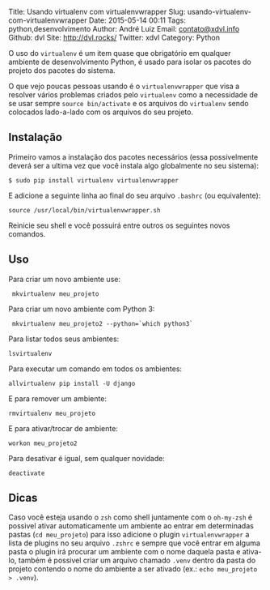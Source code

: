Title: Usando virtualenv com virtualenvwrapper
Slug: usando-virtualenv-com-virtualenvwrapper
Date: 2015-05-14 00:11
Tags: python,desenvolvimento
Author: André Luiz
Email:  contato@xdvl.info
Github: dvl
Site: http://dvl.rocks/
Twitter: xdvl
Category: Python

O uso do `virtualenv` é um item quase que obrigatório em qualquer ambiente de desenvolvimento Python, é usado para isolar os pacotes do projeto dos pacotes do sistema.

O que vejo poucas pessoas usando é o `virtualenvwrapper` que visa a resolver vários problemas criados pelo `virtualenv` como a necessidade de se usar sempre `source bin/activate` e os arquivos do `virtualenv` sendo colocados lado-a-lado com os arquivos do seu projeto.

## Instalação

Primeiro vamos a instalação dos pacotes necessários (essa possivelmente deverá ser a ultima vez que você instala algo globalmente no seu sistema):

    $ sudo pip install virtualenv virtualenvwrapper
    
E adicione a seguinte linha ao final do seu arquivo `.bashrc` (ou equivalente):

    source /usr/local/bin/virtualenvwrapper.sh
    
Reinicie seu shell e você possuirá entre outros os seguintes novos comandos.

## Uso
    
Para criar um novo ambiente use:

     mkvirtualenv meu_projeto
     
 Para criar um novo ambiente com Python 3:
 
     mkvirtualenv meu_projeto2 --python=`which python3`
     
Para listar todos seus ambientes:

    lsvirtualenv
    
Para executar um comando em todos os ambientes:

    allvirtualenv pip install -U django
    
E para remover um ambiente:

    rmvirtualenv meu_projeto
    
E para ativar/trocar de ambiente:

    workon meu_projeto2
    
    
Para desativar é igual, sem qualquer novidade:

    deactivate
    
## Dicas

Caso você esteja usando o `zsh` como shell juntamente com o `oh-my-zsh` é possivel ativar automaticamente um ambiente ao entrar em determinadas pastas (`cd meu_projeto`) para isso adicione o plugin `virtualenvwrapper` a lista de plugins no seu arquivo `.zshrc` e sempre que você entrar em alguma pasta o plugin irá procurar um ambiente com o nome daquela pasta e ativa-lo, também é possivel criar um arquivo chamado `.venv` dentro da pasta do projeto contendo o nome do ambiente a ser ativado (ex.: `echo meu_projeto > .venv`).
